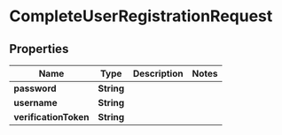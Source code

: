 
# CompleteUserRegistrationRequest

## Properties
Name | Type | Description | Notes
------------ | ------------- | ------------- | -------------
**password** | **String** |  | 
**username** | **String** |  | 
**verificationToken** | **String** |  | 



